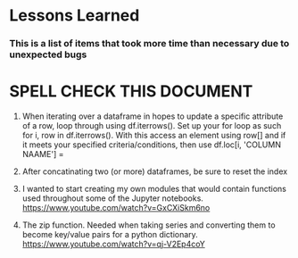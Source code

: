 # Lessons Learned
### This is a list of items that took more time than necessary due to unexpected bugs

# SPELL CHECK THIS DOCUMENT

1. When iterating over a dataframe in hopes to update a specific attribute of a row, loop through using df.iterrows(). Set up your for loop as such for i, row in df.iterrows(). With this access an element using row[<COLUMN NAME>] and if it meets your specified criteria/conditions, then use df.loc[i, 'COLUMN NAAME'] = <NEW ELEMENT NAME>

2. After concatinating two (or more) dataframes, be sure to reset the index

3. I wanted to start creating my own modules that would contain functions used throughout some of the Jupyter notebooks. https://www.youtube.com/watch?v=GxCXiSkm6no

4. The zip function. Needed when taking series and converting them to become key/value pairs
for a python dictionary. https://www.youtube.com/watch?v=qj-V2Ep4coY